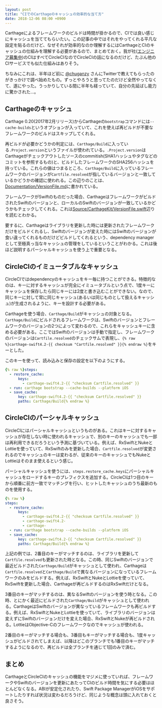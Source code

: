 ```yaml
---
layout: post
title: "CIでのCarthageのキャッシュの効率的な当て方"
date: 2018-12-06 08:00 +0900
---
```


Carthageによるフレームワークのビルドは時間が掛かるので、CIでは良い感じにキャッシュを当ててもらいたい。この記事の中ではそれをやってくれる平凡な設定を貼るのだけど、なぜそれが効率的なのか理解するにはCarthageとCIのキャッシュの仕組みを理解する必要があるので、まとめておく。我が社([エンジニア募集中](https://docs.google.com/forms/d/e/1FAIpQLSdxXuqZGRP-ZNKNKaKLOYfxqyL33H_cb0LqOM5l9QUTqln1rw/viewform))のCIはすべてCircleCIなのでCircleCIの話になるのだけど、たぶん他のCIサービスでも似た仕組みはありそう。

ちなみにこれは、半年ほど前に [@chuganzy](https://twitter.com/chuganzy) さんにTwitterで教えてもらったのがきっかけで調べ始めたもの。ずっとやろうと思ってたのだけど全然やってなくて、遂にやった。うっかりしている間に半年も経っていて、自分の先延ばし能力に驚かされた...。

## Carthageのキャッシュ

Carthage 0.20(2017年2月リリース)からCarthageの`bootstrap`コマンドには`--cache-builds`というオプションが入っていて、これを使えば再ビルドが不要なフレームワークのビルドはスキップしてくれる。

再ビルドが必要かどうかの判定には、`Carthage/Build`に入っている`.Project.version`というファイルが使われている。`.Project.version`はCarthageがチェックアウトしたソースのcommitish(SHA1ハッシュやタグなどのコミットを参照するもの)と、ビルドしたフレームワークのSHA256ハッシュを持っている。これらの値はつまるところ、`Carthage/Build`に入っているフレームワークのバージョンが`Cartfile.resolved`が指しているバージョンと一致しているかどうかの確認に使われる。この辺りのことは、[Documentation/VersionFile.md](https://github.com/Carthage/Carthage/blob/42b55b381ce77df1ac5939040ccb748f0dfdbf51/Documentation/VersionFile.md)に書かれている。

フレームワークがSwiftのものだった場合、CarthageはフレームワークがビルドされたSwiftのバージョンと、ローカルのSwiftのバージョンが一致しているかどうかもチェックしてくれる。これは[Source/CarthageKit/VersionFile.swift](https://github.com/Carthage/Carthage/blob/da14bf65a97d5af3e5eee418d64df8428b99b435/Source/CarthageKit/VersionFile.swift)辺りを読むとわかる。

要するに、Carthageはライブラリを更新した時には更新されたフレームワークだけをビルドくれるし、Swiftのバージョンが変えた時にはSwiftのバージョンが食い違ってくれるものだけどビルドしてくれるという、dependency managerとして至極真っ当なキャッシュの管理をしているということがわかる。これは後ほど説明するパーシャルキャッシュを使う上で重要となる。

## CircleCIのイミュータブルなキャッシュ

CircleCIではdependencyのキャッシュをキー毎に持つことができる。特徴的なのは、キーに対するキャッシュが完全にイミュータブルという点で、1度キーにキャッシュを保存したら同じキーには2度と書き込むことができない。なので、同じキーに対して常に同じキャッシュ(あるいは同じものとして扱えるキャッシュ)が生成されるように、キーを設計する必要がある。

Carthageを使う場合、`Carthage/Build`がキャッシュの対象となる。`Carthage/Build`にビルドされるフレームワークは、Swiftのバージョンとフレームワークのバージョンの2つによって変わるので、これらをキャッシュキーに含める必要がある。ここではSwiftのバージョンは手動で指定し、フレームワークのバージョンは`Cartfile.resolved`のチェックサムで表現し、`{% raw %}carthage-swift4.2-{{ checksum "Cartfile.resolved" }}{% endraw %}`をキーとした。

このキーを使って、読み込みと保存の設定を以下のようにする。

```yaml
{% raw %}steps:
  - restore_cache:
      keys:
        - carthage-swift4.2-{{ "checksum Cartfile.resolved" }}
  - run: carthage bootstrap --cache-builds --platform iOS
  - save_cache:
      key: carthage-swift4.2-{{ "checksum Cartfile.resolved" }}
      paths: Carthage/Build{% endraw %}
```

## CircleCIのパーシャルキャッシュ

CircleCIにはパーシャルキャッシュというものがある。これはキーに対するキャッシュが存在しない時に使われるキャッシュで、別のキーのキャッシュでも一部は再利用できるだろうという予測に基づいている。例えば、RxSwiftとNukeとLottieを使っていて、RxSwiftのみを更新した場合、`Cartfile.resolved`が変更されるのでキャッシュのキーは変わるが、従来のキーのキャッシュでもNukeとLottieはそのまま使えるという感じ。

パーシャルキャッシュを使うには、`steps.restore_cache.keys`にパーシャルキャッシュをロードするキーのプレフィクスを追加する。CircleCIは1つ目のキーから順番に前方一致でマッチングを行い、ヒットしたキャッシュのうち最新のものを使用する。

```yaml
{% raw %}
steps:
  - restore_cache:
      keys:
        - carthage-swift4.2-{{ "checksum Cartfile.resolved" }}
        - carthage-swift4.2-
        - carthage-
  - run: carthage bootstrap --cache-builds --platform iOS
  - save_cache:
      key: carthage-swift4.2-{{ "checksum Cartfile.resolved" }}
      paths: Carthage/Build{% endraw %}
```

上記の例では、2番目のキーがマッチするのは、ライブラリを更新して`Cartfile.resolved`も更新された時となる。この時、同じSwiftのバージョンで最近ビルドされた`Carthage/Build`がキャッシュとして使われ、Carthageは`Cartfile.resolved`と`Carthage/Build`で異なるバージョンになっているフレームワークのみをビルドする。例えば、RxSwiftとNukeとLottieを使っていて、RxSwiftを更新した場合、Carthageが再ビルドするのはRxSwiftだけとなる。

3番目のキーがマッチするのは、異なるSwiftのバージョンを使う時となる。この時、とにかく最近にビルドされた`Carthage/Build`がキャッシュとして使われる。CarthageはSwiftのバージョンが異なっているフレームワークも再ビルドする。例えば、RxSwiftとNukeとLottieを使っていて、ライブラリのバージョンは変えずにSwiftのバージョンだけを変えた場合、RxSwiftとNukeが再ビルドされる。LottieはObjective-Cのフレームワークなのでキャッシュが使われる。

2番目のキーがマッチする場合も、3番目もキーがマッチする場合も、1度キャッシュがビルドされてしまえば、以降はどこのブランチでも1番目のキーがマッチするようになるので、再ビルドは全ブランチを通じて1回のみで済む。

## まとめ

CarthageとCircleCIのキャッシュの機能をマジメに使っていれば、フレームワークやSwiftのバージョンを更新にあたってCIのビルド時間を気にする必要はほとんどなくなる。ABIが安定化されたり、Swift Package ManagerがiOSをサポートしたりすれば状況は変わるだろうけど、同じような概念は頭に入れておくと良さそう。
